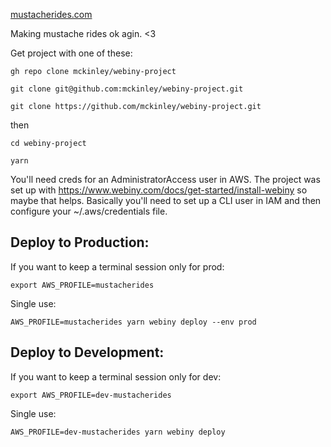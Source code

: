 [mustacherides.com](https://mustacherides.com/)

Making mustache rides ok agin. <3

Get project with one of these:

`gh repo clone mckinley/webiny-project`

`git clone git@github.com:mckinley/webiny-project.git`

`git clone https://github.com/mckinley/webiny-project.git`


then

`cd webiny-project`

`yarn`

You'll need creds for an AdministratorAccess user in AWS.
The project was set up with https://www.webiny.com/docs/get-started/install-webiny so maybe that helps.
Basically you'll need to set up a CLI user in IAM and then configure your ~/.aws/credentials file.

## Deploy to Production:

If you want to keep a terminal session only for prod:

`export AWS_PROFILE=mustacherides`

Single use:

`AWS_PROFILE=mustacherides yarn webiny deploy --env prod`

## Deploy to Development:

If you want to keep a terminal session only for dev:

`export AWS_PROFILE=dev-mustacherides`

Single use:

`AWS_PROFILE=dev-mustacherides yarn webiny deploy`
